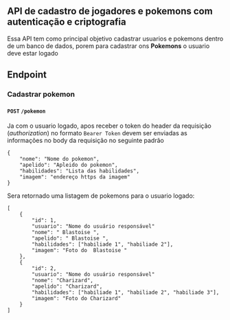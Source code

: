 ## API de cadastro de jogadores e pokemons com autenticação e criptografia

Essa API tem como principal objetivo cadastrar usuarios e pokemons dentro de um banco de dados,
porem para cadastrar ons  **Pokemons** o usuario deve estar logado

## **Endpoint**

### **Cadastrar pokemon**

#### `POST` `/pokemon`

Ja com o usuario logado, apos receber o token do header da requisição (_authorization_) no formato `Bearer Token`
devem ser enviadas as informações no body da requisição no seguinte padrão

```
{
    "nome": "Nome do pokemon",
    "apelido": "Apleido do pokemon",
    "habilidades": "Lista das habilidades",
    "imagem": "endereço https da imagem"
}
```

Sera retornado uma listagem de pokemons para o usuario logado:

```
[
    {
        "id": 1,
        "usuario": "Nome do usuário responsável"
        "nome": " Blastoise ",
        "apelido": " Blastoise ",
        "habilidades": ["habiliade 1", "habiliade 2"],
        "imagem": "Foto do  Blastoise "
    },
    {
        "id": 2,
        "usuario": "Nome do usuário responsável"
        "nome": "Charizard",
        "apelido": "Charizard",
        "habilidades": ["habiliade 1", "habiliade 2", "habiliade 3"],
        "imagem": "Foto do Charizard"
    }
]
```



